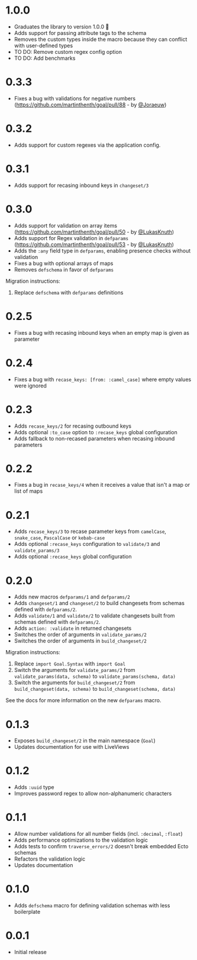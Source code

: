 # 1.0.0

- Graduates the library to version 1.0.0 🎉
- Adds support for passing attribute tags to the schema
- Removes the custom types inside the macro because they can conflict with user-defined types
- TO DO: Remove custom regex config option
- TO DO: Add benchmarks

# 0.3.3

- Fixes a bug with validations for negative numbers (https://github.com/martinthenth/goal/pull/88 - by [@Joraeuw](https://github.com/Joraeuw))

# 0.3.2

- Adds support for custom regexes via the application config.

# 0.3.1

- Adds support for recasing inbound keys in `changeset/3`

# 0.3.0

- Adds support for validation on array items (https://github.com/martinthenth/goal/pull/50 - by [@LukasKnuth](https://github.com/LukasKnuth))
- Adds support for Regex validation in `defparams` (https://github.com/martinthenth/goal/pull/53 - by [@LukasKnuth](https://github.com/LukasKnuth))
- Adds the `:any` field type in `defparams`, enabling presence checks without validation
- Fixes a bug with optional arrays of maps
- Removes `defschema` in favor of `defparams`

Migration instructions:

1.  Replace `defschema` with `defparams` definitions

# 0.2.5

- Fixes a bug with recasing inbound keys when an empty map is given as parameter

# 0.2.4

- Fixes a bug with `recase_keys: [from: :camel_case]` where empty values were ignored

# 0.2.3

- Adds `recase_keys/2` for recasing outbound keys
- Adds optional `:to_case` option to `:recase_keys` global configuration
- Adds fallback to non-recased parameters when recasing inbound parameters

# 0.2.2

- Fixes a bug in `recase_keys/4` when it receives a value that isn't a map or list of maps

# 0.2.1

- Adds `recase_keys/3` to recase parameter keys from `camelCase`, `snake_case`, `PascalCase` or `kebab-case`
- Adds optional `:recase_keys` configuration to `validate/3` and `validate_params/3`
- Adds optional `:recase_keys` global configuration

# 0.2.0

- Adds new macros `defparams/1` and `defparams/2`
- Adds `changeset/1` and `changeset/2` to build changesets from schemas defined with `defparams/2`.
- Adds `validate/1` and `validate/2` to validate changesets built from schemas defined with `defparams/2`.
- Adds `action: :validate` in returned changesets
- Switches the order of arguments in `validate_params/2`
- Switches the order of arguments in `build_changeset/2`

Migration instructions:

1. Replace `import Goal.Syntax` with `import Goal`
2. Switch the arguments for `validate_params/2` from `validate_params(data, schema)` to `validate_params(schema, data)`
3. Switch the arguments for `build_changeset/2` from `build_changeset(data, schema)` to `build_changeset(schema, data)`

See the docs for more information on the new `defparams` macro.

# 0.1.3

- Exposes `build_changeset/2` in the main namespace (`Goal`)
- Updates documentation for use with LiveViews

# 0.1.2

- Adds `:uuid` type
- Improves password regex to allow non-alphanumeric characters

# 0.1.1

- Allow number validations for all number fields (incl. `:decimal`, `:float`)
- Adds performance optimizations to the validation logic
- Adds tests to confirm `traverse_errors/2` doesn't break embedded Ecto schemas
- Refactors the validation logic
- Updates documentation

# 0.1.0

- Adds `defschema` macro for defining validation schemas with less boilerplate

# 0.0.1

- Initial release
